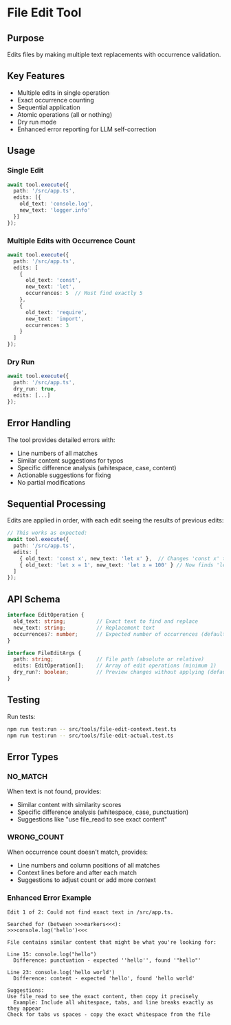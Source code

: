# File Edit Tool

## Purpose
Edits files by making multiple text replacements with occurrence validation.

## Key Features
- Multiple edits in single operation
- Exact occurrence counting
- Sequential application
- Atomic operations (all or nothing)
- Dry run mode
- Enhanced error reporting for LLM self-correction

## Usage

### Single Edit
```typescript
await tool.execute({
  path: '/src/app.ts',
  edits: [{
    old_text: 'console.log',
    new_text: 'logger.info'
  }]
});
```

### Multiple Edits with Occurrence Count
```typescript
await tool.execute({
  path: '/src/app.ts',
  edits: [
    {
      old_text: 'const',
      new_text: 'let',
      occurrences: 5  // Must find exactly 5
    },
    {
      old_text: 'require',
      new_text: 'import',
      occurrences: 3
    }
  ]
});
```

### Dry Run
```typescript
await tool.execute({
  path: '/src/app.ts',
  dry_run: true,
  edits: [...]
});
```

## Error Handling
The tool provides detailed errors with:
- Line numbers of all matches
- Similar content suggestions for typos
- Specific difference analysis (whitespace, case, content)
- Actionable suggestions for fixing
- No partial modifications

## Sequential Processing
Edits are applied in order, with each edit seeing the results of previous edits:

```typescript
// This works as expected:
await tool.execute({
  path: '/src/app.ts',
  edits: [
    { old_text: 'const x', new_text: 'let x' },  // Changes 'const x' to 'let x'
    { old_text: 'let x = 1', new_text: 'let x = 100' } // Now finds 'let x = 1'
  ]
});
```

## API Schema

```typescript
interface EditOperation {
  old_text: string;          // Exact text to find and replace
  new_text: string;          // Replacement text
  occurrences?: number;      // Expected number of occurrences (default: 1)
}

interface FileEditArgs {
  path: string;              // File path (absolute or relative)
  edits: EditOperation[];    // Array of edit operations (minimum 1)
  dry_run?: boolean;         // Preview changes without applying (default: false)
}
```

## Testing
Run tests:
```bash
npm run test:run -- src/tools/file-edit-context.test.ts
npm run test:run -- src/tools/file-edit-actual.test.ts
```

## Error Types

### NO_MATCH
When text is not found, provides:
- Similar content with similarity scores
- Specific difference analysis (whitespace, case, punctuation)
- Suggestions like "use file_read to see exact content"

### WRONG_COUNT
When occurrence count doesn't match, provides:
- Line numbers and column positions of all matches
- Context lines before and after each match
- Suggestions to adjust count or add more context

### Enhanced Error Example
```
Edit 1 of 2: Could not find exact text in /src/app.ts.

Searched for (between >>>markers<<<):
>>>console.log('hello')<<<

File contains similar content that might be what you're looking for:

Line 15: console.log("hello")
  Difference: punctuation - expected ''hello'', found '"hello"'

Line 23: console.log('hello world')  
  Difference: content - expected 'hello', found 'hello world'

Suggestions:
Use file_read to see the exact content, then copy it precisely
  Example: Include all whitespace, tabs, and line breaks exactly as they appear
Check for tabs vs spaces - copy the exact whitespace from the file
```